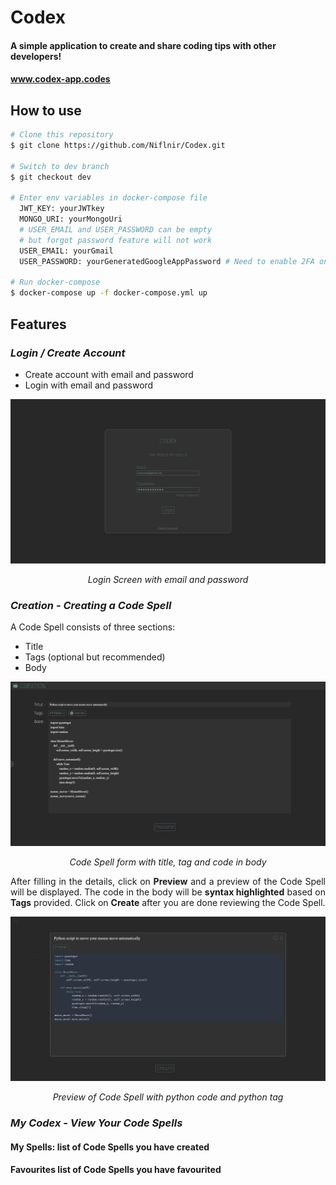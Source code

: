 # Codex

#### A simple application to create and share coding tips with other developers!
#### www.codex-app.codes
## How to use

```bash
# Clone this repository
$ git clone https://github.com/Niflnir/Codex.git

# Switch to dev branch
$ git checkout dev

# Enter env variables in docker-compose file
  JWT_KEY: yourJWTkey
  MONGO_URI: yourMongoUri
  # USER_EMAIL and USER_PASSWORD can be empty
  # but forgot password feature will not work
  USER_EMAIL: yourGmail
  USER_PASSWORD: yourGeneratedGoogleAppPassword # Need to enable 2FA on google account and generate an app password

# Run docker-compose
$ docker-compose up -f docker-compose.yml up
```

## Features

### *Login / Create Account*

- Create account with email and password
- Login with email and password

![Login Screen](./screenshots/LoginScreen.jpg)
<p align="center"><em>Login Screen with email and password</em></p>

### *Creation - Creating a Code Spell*

A Code Spell consists of three sections:
- Title
- Tags (optional but recommended)
- Body 

![Creation Screen](./screenshots/CreationScreen.jpg)
<p align="center"><em>Code Spell form with title, tag and code in body</em></p>

<p align="justify">After filling in the details, click on <b>Preview</b> and a preview of the Code Spell will be displayed. The code in the body will be <b>syntax highlighted</b> based on <b>Tags</b> provided. Click on <b>Create</b> after you are done reviewing the Code Spell.</p>

![Creation Preview Screen](./screenshots/CreationPreview.jpg)
<p align="center"><em>Preview of Code Spell with python code and python tag</em></p>

### *My Codex - View Your Code Spells*
#### My Spells: list of Code Spells you have created

#### Favourites list of Code Spells you have favourited

